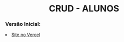 <h1 align="center">CRUD - ALUNOS </h1>

<h3 align="left">Versão Inicial:</h3>







<a href="https://aprendendo-react-crud-mc5y3ebjt-mateus-santos-projects-60ed9e5a.vercel.app"><li align="left">Site no Vercel</li></a>
